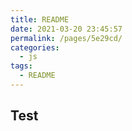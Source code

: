 ```yaml
---
title: README
date: 2021-03-20 23:45:57
permalink: /pages/5e29cd/
categories:
  - js
tags:
  - README
---
```

## Test
